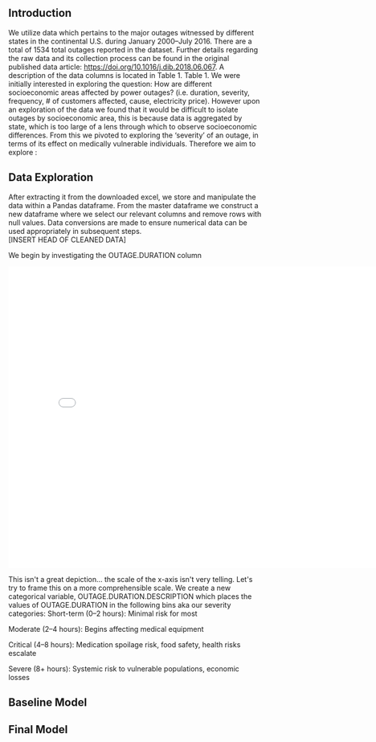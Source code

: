 ## Introduction 
We utilize data which pertains to the major outages witnessed by different states in the continental U.S. during January 2000–July 2016. There are a total of 1534 total outages reported in the dataset. Further details regarding the raw data and its collection process can be found in the original published data article: https://doi.org/10.1016/j.dib.2018.06.067. A description of the data columns is located in Table 1. 
Table 1. 
We were initially interested in exploring the question: How are different socioeconomic areas affected by power outages?  (i.e. duration, severity, frequency, # of customers affected, cause, electricity price). However upon an exploration of the data we found that it would be difficult to isolate outages by socioeconomic area, this is because data is aggregated by state, which is too large of a lens through which to observe socioeconomic differences. From this we pivoted to exploring the ‘severity’ of an outage, in terms of its effect on medically vulnerable individuals. Therefore we aim to explore : 

## Data Exploration 
After extracting it from the downloaded excel, we store and manipulate the data within a Pandas dataframe. From the master dataframe we construct a new dataframe where we select our relevant columns and remove rows with null values. Data conversions are made to ensure numerical data can be used appropriately in subsequent steps.  
[INSERT HEAD OF CLEANED DATA]

We begin by investigating the OUTAGE.DURATION column 

 <iframe
 src="assets/outage_dur_distr.html"
 width="800"
 height="600"
 frameborder="0"
 ></iframe>
 
This isn't a great depiction... the scale of the x-axis isn't very telling. Let's try to frame this on a more comprehensible scale. We create a new categorical variable, OUTAGE.DURATION.DESCRIPTION which places the values of OUTAGE.DURATION in the following bins aka our severity categories:
Short-term (0–2 hours): Minimal risk for most

Moderate (2–4 hours): Begins affecting medical equipment

Critical (4–8 hours): Medication spoilage risk, food safety, health risks escalate

Severe (8+ hours): Systemic risk to vulnerable populations, economic losses



## Baseline Model 

## Final Model 